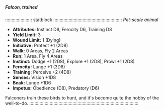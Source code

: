 ##### Falcon, trained

::::::::::::::::::::: statblock ::::::::::::::::::::::::::::::::::::::::::::::::::::::
*Pet-scale animal*

- **Attributes:** Instinct D8, Ferocity D6, Training D8
- **Yield Limit:** 3
- **Wound Limit:** 1 (Dying)
- **Initiative:** Protect +1 (2D8)
- **Walk:** 0 Areas, Fly 2 Areas
- **Run:** 1 Area, Fly 4 Areas
- **Instinct:** Dodge +1 (2D8), Explore +1 (2D8), Prowl +1 (2D8)
- **Ferocity:** Lunge +1 (3D6)
- **Training:** Perceive +2 (4D8)
- **Senses:** Vision +1D8
- **Beak:** Lunge +1D6
- **Impetus:** Obedience (D8), Predatory (D6)

Falconers train these birds to hunt, and it's become quite the hobby of
the well-to-do.
::::::::::::::::::::::::::::::::::::::::::::::::::::::::::::::::::::::::::::::::::::::

